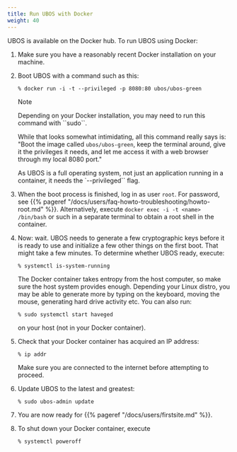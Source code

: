 ```yaml
---
title: Run UBOS with Docker
weight: 40
---
```


UBOS is available on the Docker hub. To run UBOS using Docker:

1. Make sure you have a reasonably recent Docker installation on your machine.

1. Boot UBOS with a command such as this:

   ```
   % docker run -i -t --privileged -p 8080:80 ubos/ubos-green
   ```

   <div class="admonition note"><p class="admonition-title">Note</p>
   <p>Depending on your Docker installation, you may need to run this
   command with ``sudo``.</p></div>

   While that looks somewhat intimidating, all this command really says is: "Boot the image called
   ``ubos/ubos-green``, keep the terminal around, give it the privileges it needs, and
   let me access it with a web browser through my local 8080 port."

   As UBOS is a full operating system, not just an application running in a container, it
   needs the `--privileged`` flag.

1. When the boot process is finished, log in as user ``root``.
   For password, see {{% pageref "/docs/users/faq-howto-troubleshooting/howto-root.md" %}}. Alternatively, execute
   ``docker exec -i -t <name> /bin/bash`` or such in a separate terminal to obtain a
   root shell in the container.

1. Now: wait. UBOS needs to generate a few cryptographic keys before it is ready to use
   and initialize a few other things on the first boot. That might take a few minutes.
   To determine whether UBOS ready, execute:

   ```
   % systemctl is-system-running
   ```

   The Docker container takes entropy from the host computer, so make sure the host system
   provides enough. Depending your Linux distro, you may be able to generate more by
   typing on the keyboard, moving the mouse, generating hard drive activity etc. You can
   also run:

   ```
   % sudo systemctl start haveged
   ```
   on your host (not in your Docker container).

1. Check that your Docker container has acquired an IP address:

   ```
   % ip addr
   ```

   Make sure you are connected to the internet before attempting to proceed.

1. Update UBOS to the latest and greatest:

   ```
   % sudo ubos-admin update
   ```

1. You are now ready for {{% pageref "/docs/users/firstsite.md" %}}.

1. To shut down your Docker container, execute

   ```
   % systemctl poweroff
   ```
